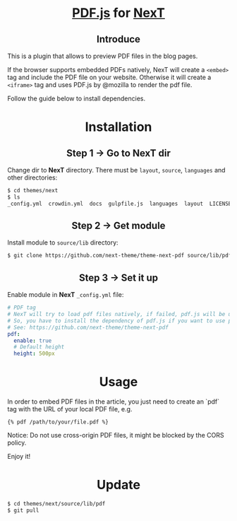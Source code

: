 <h1 align="center"><a href="https://github.com/mozilla/pdf.js">PDF.js</a> for <a href="https://github.com/theme-next">NexT</a></h1>

<h2 align="center">Introduce</h2>

This is a plugin that allows to preview PDF files in the blog pages.

If the browser supports embedded PDFs natively, NexT will create a `<embed>` tag and include the PDF file on your website. Otherwise it will create a `<iframe>` tag and uses PDF.js by @mozilla to render the pdf file.

Follow the guide below to install dependencies.

<h1 align="center">Installation</h1>

<h2 align="center">Step 1 &rarr; Go to NexT dir</h2>

Change dir to **NexT** directory. There must be `layout`, `source`, `languages` and other directories:

```sh
$ cd themes/next
$ ls
_config.yml  crowdin.yml  docs  gulpfile.js  languages  layout  LICENSE.md  package.json  README.md  scripts  source
```

<h2 align="center">Step 2 &rarr; Get module</h2>

Install module to `source/lib` directory:

```sh
$ git clone https://github.com/next-theme/theme-next-pdf source/lib/pdf
```

<h2 align="center">Step 3 &rarr; Set it up</h2>

Enable module in **NexT** `_config.yml` file:

```yml
# PDF tag
# NexT will try to load pdf files natively, if failed, pdf.js will be used.
# So, you have to install the dependency of pdf.js if you want to use pdf tag and make it available to all browsers.
# See: https://github.com/next-theme/theme-next-pdf
pdf:
  enable: true
  # Default height
  height: 500px
```

<h1 align="center">Usage</h1>
In order to embed PDF files in the article, you just need to create an `pdf` tag with the URL of your local PDF file, e.g.

```
{% pdf /path/to/your/file.pdf %}
```
Notice: Do not use cross-origin PDF files, it might be blocked by the CORS policy.

Enjoy it!

<h1 align="center">Update</h1>

```sh
$ cd themes/next/source/lib/pdf
$ git pull
```
